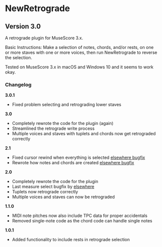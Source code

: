 # NewRetrograde

## Version 3.0

A retrograde plugin for MuseScore 3.x.

Basic Instructions:
Make a selection of notes, chords, and/or rests, on one or more staves with one or more voices, then run NewRetrograde to reverse the selection.

Tested on MuseScore 3.x in macOS and Windows 10 and it seems to work okay.

### Changelog

**3.0.1**

- Fixed problem selecting and retrograding lower staves

**3.0**

- Completely rewrote the code for the plugin (again)
- Streamlined the retrograde write process
- Multiple voices and staves with tuplets and chords now get retrograded correctly

**2.1**

- Fixed cursor rewind when everything is selected [elsewhere bugfix](https://musescore.org/en/node/333755#comment-1189340)
- Rewrote how notes and chords are created [elsewhere bugfix](https://musescore.org/en/node/333755#comment-1189404)

**2.0**

- Completely rewrote the code for the plugin
- Last measure select bugfix by [elsewhere](https://musescore.org/en/node/333755#comment-1152666)
- Tuplets now retrograde correctly
- Multiple voices and staves can now be retrograded

**1.1.0**

- MIDI note pitches now also include TPC data for proper accidentals
- Removed single-note code as the chord code can handle single notes

**1.0.1**

- Added functionality to include rests in retrograde selection